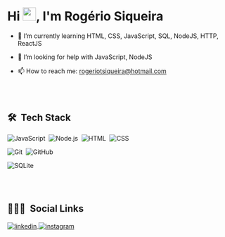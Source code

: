 <!-- <img align="right" height="590em" src="https://raw.githubusercontent.com/gist/maykbrito/618ef18e3bbb7cdfd200f3a4fc1aabc6/raw/201d47c76006c99fe0dc55ea92e76bdca5537f08/githubcard.svg"/> -->
<h1 align="left">Hi <img src="https://raw.githubusercontent.com/kaueMarques/kaueMarques/master/hi.gif" width="30px">, I'm Rogério Siqueira</h1>
<!-- <p align="left"> <img src="https://komarev.com/ghpvc/?username=maykbrito&color=yellow" alt="Profile views" /> </p> -->

- 🌱 I’m currently learning HTML, CSS, JavaScript, SQL, NodeJS, HTTP, ReactJS

- 🤔 I’m looking for help with JavaScript, NodeJS

- 📫 How to reach me: rogeriotsiqueira@hotmail.com

<br><br>

## 🛠 &nbsp;Tech Stack

![JavaScript](https://img.shields.io/badge/-JavaScript-05122A?style=flat&logo=javascript)&nbsp;
![Node.js](https://img.shields.io/badge/-Node.js-05122A?style=flat&logo=node.js)&nbsp;
![HTML](https://img.shields.io/badge/-HTML-05122A?style=flat&logo=HTML5)&nbsp;
![CSS](https://img.shields.io/badge/-CSS-05122A?style=flat&logo=CSS3&logoColor=1572B6)&nbsp;
<!-- ![React](https://img.shields.io/badge/-React-05122A?style=flat&logo=react)&nbsp; -->
![Git](https://img.shields.io/badge/-Git-05122A?style=flat&logo=git)&nbsp;
![GitHub](https://img.shields.io/badge/-GitHub-05122A?style=flat&logo=github)&nbsp;
<!-- ![Markdown](https://img.shields.io/badge/-Markdown-05122A?style=flat&logo=markdown)&nbsp; -->
<!-- ![Visual Studio Code](https://img.shields.io/badge/-Visual%20Studio%20Code-05122A?style=flat&logo=visual-studio-code&logoColor=007ACC)&nbsp; -->
<!-- ![PostgreSQL](https://img.shields.io/badge/-PostgreSQL-05122A?style=flat&logo=postgresql)&nbsp; -->
![SQLite](https://img.shields.io/badge/-SQLite-05122A?style=flat&logo=sqlite)&nbsp;

<br><br>

<!-- ## ⚙️ &nbsp;GitHub Analytics

<p align="left">
<img width="530em" src="https://github-readme-stats.vercel.app/api?username=maykbrito&show_icons=true&theme=vision-friendly-dark" alt="maykbrito's stats"/>
<img width="530em" src="https://github-readme-stats.vercel.app/api/top-langs/?username=maykbrito&layout=compact&theme=vision-friendly-dark" alt="maykbrito's most languages"/>
</p>

<br><br> -->

## 👨🏽‍🦲 &nbsp;Social Links

<a href="www.linkedin.com/in/rogeriotsiqueira/" target="_blank">
  <img align="center" src="https://img.shields.io/badge/-RogerioSiqueira-05122A?style=flat&logo=linkedin" alt="linkedin"/>
</a>
<a href="https://www.instagram.com/rogeriosq/" target="_blank">
 <img align="center" src="https://img.shields.io/badge/-rogeriosq-05122A?style=flat&logo=instagram" alt="instagram"/>
</a>
</p>

<!-- <img width="500em" src="https://github-readme-twitter-gazf.vercel.app/api?id=maykbrito&layout=wide&show_reply=off&show_retweet=off" /> -->
